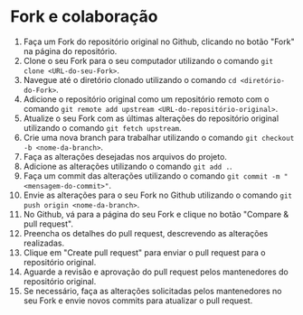 # Fork e colaboração

1. Faça um Fork do repositório original no Github, clicando no botão "Fork" na página do repositório.
2. Clone o seu Fork para o seu computador utilizando o comando `git clone <URL-do-seu-Fork>`.
3. Navegue até o diretório clonado utilizando o comando `cd <diretório-do-Fork>`.
4. Adicione o repositório original como um repositório remoto com o comando `git remote add upstream <URL-do-repositório-original>`.
5. Atualize o seu Fork com as últimas alterações do repositório original utilizando o comando `git fetch upstream`.
6. Crie uma nova branch para trabalhar utilizando o comando `git checkout -b <nome-da-branch>`.
7. Faça as alterações desejadas nos arquivos do projeto.
8. Adicione as alterações utilizando o comando `git add .`.
9. Faça um commit das alterações utilizando o comando `git commit -m "<mensagem-do-commit>"`.
10. Envie as alterações para o seu Fork no Github utilizando o comando `git push origin <nome-da-branch>`.
11. No Github, vá para a página do seu Fork e clique no botão "Compare & pull request".
12. Preencha os detalhes do pull request, descrevendo as alterações realizadas.
13. Clique em "Create pull request" para enviar o pull request para o repositório original.
14. Aguarde a revisão e aprovação do pull request pelos mantenedores do repositório original.
15. Se necessário, faça as alterações solicitadas pelos mantenedores no seu Fork e envie novos commits para atualizar o pull request.

